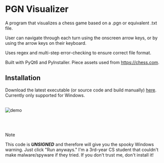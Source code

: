# PGN Visualizer 
A program that visualizes a chess game based on a .pgn or equivalent .txt file.

User can navigate through each turn using the onscreen arrow keys, or by using the arrow keys on their keyboard. 

Uses regex and multi-step error-checking to ensure correct file format. 

Built with PyQt6 and PyInstaller.
Piece assets used from https://chess.com.

## Installation
Download the latest executable (or source code and build manually) [here](https://github.com/cjb543/chess/releases). \
Currently only supported for Windows.
<br/>
<br/>

![demo](https://github.com/user-attachments/assets/6a3c6d6a-f212-4cf6-ad94-afab39bfe6fa)

<br/>
<br/>

> [!NOTE]
> This code is ***UNSIGNED*** and therefore will give you the spooky Windows warning. Just click "Run anyways." I'm a 3rd-year
> CS student that couldn't make malware/spyware if they tried. If you don't trust me, don't install it!
